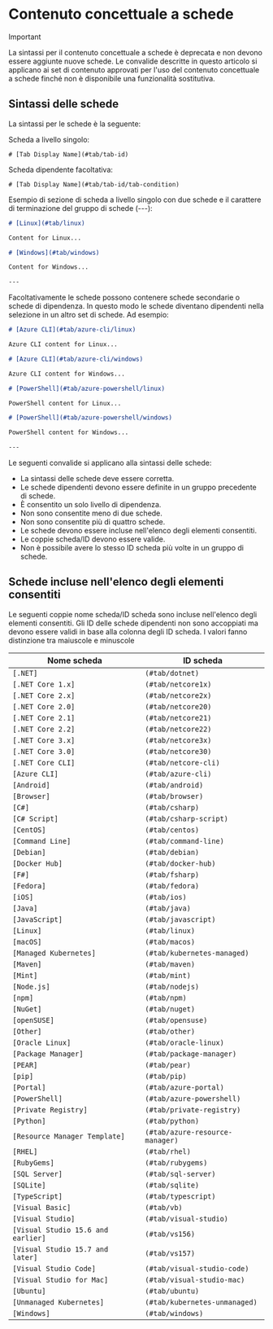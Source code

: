 # <a name="tabbed-conceptual"></a>Contenuto concettuale a schede

> [!IMPORTANT]
> La sintassi per il contenuto concettuale a schede è deprecata e non devono essere aggiunte nuove schede. Le convalide descritte in questo articolo si applicano ai set di contenuto approvati per l'uso del contenuto concettuale a schede finché non è disponibile una funzionalità sostitutiva.

## <a name="tab-syntax"></a>Sintassi delle schede

La sintassi per le schede è la seguente:

Scheda a livello singolo:

`# [Tab Display Name](#tab/tab-id)`

Scheda dipendente facoltativa:

`# [Tab Display Name](#tab/tab-id/tab-condition)`

Esempio di sezione di scheda a livello singolo con due schede e il carattere di terminazione del gruppo di schede (---):

```markdown
# [Linux](#tab/linux)

Content for Linux...

# [Windows](#tab/windows)

Content for Windows...

---
```

Facoltativamente le schede possono contenere schede secondarie o schede di dipendenza. In questo modo le schede diventano dipendenti nella selezione in un altro set di schede. Ad esempio:

```markdown
# [Azure CLI](#tab/azure-cli/linux)

Azure CLI content for Linux...

# [Azure CLI](#tab/azure-cli/windows)

Azure CLI content for Windows...

# [PowerShell](#tab/azure-powershell/linux)

PowerShell content for Linux...

# [PowerShell](#tab/azure-powershell/windows)

PowerShell content for Windows...

---
```

Le seguenti convalide si applicano alla sintassi delle schede:

- La sintassi delle schede deve essere corretta.
- Le schede dipendenti devono essere definite in un gruppo precedente di schede.
- È consentito un solo livello di dipendenza.
- Non sono consentite meno di due schede.
- Non sono consentite più di quattro schede.
- Le schede devono essere incluse nell'elenco degli elementi consentiti.
- Le coppie scheda/ID devono essere valide.
- Non è possibile avere lo stesso ID scheda più volte in un gruppo di schede.

## <a name="tab-whitelist"></a>Schede incluse nell'elenco degli elementi consentiti

Le seguenti coppie nome scheda/ID scheda sono incluse nell'elenco degli elementi consentiti. Gli ID delle schede dipendenti non sono accoppiati ma devono essere validi in base alla colonna degli ID scheda. I valori fanno distinzione tra maiuscole e minuscole

|Nome scheda              |ID scheda            |
|----------------------|------------------|
|`[.NET]`              |`(#tab/dotnet)`   |
|`[.NET Core 1.x]`     |`(#tab/netcore1x)`|
|`[.NET Core 2.x]`     |`(#tab/netcore2x)`|
|`[.NET Core 2.0]`     |`(#tab/netcore20)`|
|`[.NET Core 2.1]`     |`(#tab/netcore21)`|
|`[.NET Core 2.2]`     |`(#tab/netcore22)`|
|`[.NET Core 3.x]`     |`(#tab/netcore3x)`|
|`[.NET Core 3.0]`     |`(#tab/netcore30)`|
|`[.NET Core CLI]`     |`(#tab/netcore-cli)`|
|`[Azure CLI]`         |`(#tab/azure-cli)`|
|`[Android]`           |`(#tab/android)`  |
|`[Browser]`           |`(#tab/browser)`  |
|`[C#]`                |`(#tab/csharp)`   |
|`[C# Script]`         |`(#tab/csharp-script)`|
|`[CentOS]`            |`(#tab/centos)`|
|`[Command Line]`      |`(#tab/command-line)`|
|`[Debian]`            |`(#tab/debian)`|
|`[Docker Hub]`        |`(#tab/docker-hub)`|
|`[F#]`                |`(#tab/fsharp)`|
|`[Fedora]`            |`(#tab/fedora)`|
|`[iOS]`               |`(#tab/ios)`      |
|`[Java]`              |`(#tab/java)`|
|`[JavaScript]`        |`(#tab/javascript)`|
|`[Linux]`             |`(#tab/linux)`    |
|`[macOS]`             |`(#tab/macos)`    |
|`[Managed Kubernetes]`|`(#tab/kubernetes-managed)`|
|`[Maven]`             |`(#tab/maven)`|
|`[Mint]`              |`(#tab/mint)`|
|`[Node.js]`           |`(#tab/nodejs)`|
|`[npm]`               |`(#tab/npm)` |
|`[NuGet]`             |`(#tab/nuget)`|
|`[openSUSE]`          |`(#tab/opensuse)`|
|`[Other]`             |`(#tab/other)` |
|`[Oracle Linux]`      |`(#tab/oracle-linux)`|
|`[Package Manager]`   |`(#tab/package-manager)` |
|`[PEAR]`              |`(#tab/pear)`|
|`[pip]`               |`(#tab/pip)`|
|`[Portal]`            |`(#tab/azure-portal)`    |
|`[PowerShell]`        |`(#tab/azure-powershell)`|
|`[Private Registry]`  |`(#tab/private-registry)`|
|`[Python]`            |`(#tab/python)`|
|`[Resource Manager Template]`|`(#tab/azure-resource-manager)`|
|`[RHEL]`              |`(#tab/rhel)`|
|`[RubyGems]`          |`(#tab/rubygems)`|
|`[SQL Server]`        |`(#tab/sql-server)`|
|`[SQLite]`            |`(#tab/sqlite)`|
|`[TypeScript]`        |`(#tab/typescript)`|
|`[Visual Basic]`      |`(#tab/vb)` |
|`[Visual Studio]`     |`(#tab/visual-studio)`|
|`[Visual Studio 15.6 and earlier]`|`(#tab/vs156)`|
|`[Visual Studio 15.7 and later]`  |`(#tab/vs157)`|
|`[Visual Studio Code]`            |`(#tab/visual-studio-code)`|
|`[Visual Studio for Mac]`         |`(#tab/visual-studio-mac)`|
|`[Ubuntu]`                        |`(#tab/ubuntu)`|
|`[Unmanaged Kubernetes]`          |`(#tab/kubernetes-unmanaged)`|
|`[Windows]`   |`(#tab/windows)`   |